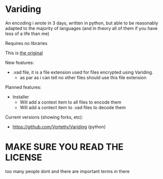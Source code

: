 # Variding
An encoding i wrote in 3 days, written in python, but able to be reasonably adapted to the majority of languages (and in theory all of them if you have less of a life than me)

Requires no libraries

This is [the original](https://github.com/Vortetty/Variding)

New features:
- .vad file, it is a file extension used for files encrypted using Variding. 
  - as par as i can tell no other files should use this file extension
  
Planned features:
- Installer
  - Will add a context item to all files to encode them
  - Will add a contect item to .vad files to decode them

Current versions (showing forks, etc):
- https://github.com/Vortetty/Variding (python)

# MAKE SURE YOU READ THE LICENSE
too many people dont and there are important terms in there
